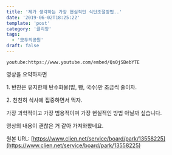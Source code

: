 ```yaml
---
title: '제가 생각하는 가장 현실적인 식단조절방법..'
date: '2019-06-02T18:25:22'
template: 'post'
category: '클리앙'
tags: 
  - '모두의공원'
draft: false
---
```


`youtube:https://www.youtube.com/embed/Qs0jSBebYTE`

  

영상을 요약하자면

  

1\. 반찬은 유지한채 탄수화물(밥, 빵, 국수)만 조금씩 줄이자.

  

2\. 천천히 식사에 집중하면서 먹자.

  

가장 과학적이고 가장 범용적이며 가장 현실적인 방법 아닐까 싶습니다.

  

영상의 내용이 괜찮은 거 같아 가져와봤네요.

원본 URL: [https://www.clien.net/service/board/park/13558225](https://www.clien.net/service/board/park/13558225)